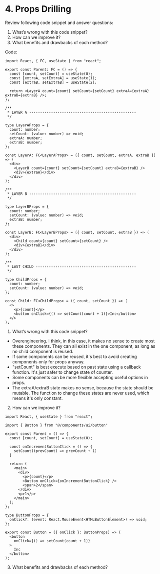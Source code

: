 # 4. Props Drilling

Review following code snippet and answer questions:

1. What’s wrong with this code snippet?
2. How can we improve it?
3. What benefits and drawbacks of each method?

Code:

```
import React, { FC, useState } from "react";

export const Parent: FC = () => {
  const [count, setCount] = useState(0);
  const [extraA, setExtraA] = useState(1);
  const [extraB, setExtraB] = useState(2);

  return <LayerA count={count} setCount={setCount} extraA={extraA} extraB={extraB} />;
};

/**
 * LAYER A -------------------------------------------------
 */

type LayerAProps = {
  count: number;
  setCount: (value: number) => void;
  extraA: number;
  extraB: number;
};

const LayerA: FC<LayerAProps> = ({ count, setCount, extraA, extraB }) => (
  <div>
    <LayerB count={count} setCount={setCount} extraB={extraB} />
    <div>{extraA}</div>
  </div>
);

/**
 * LAYER B -------------------------------------------------
 */

type LayerBProps = {
  count: number;
  setCount: (value: number) => void;
  extraB: number;
};

const LayerB: FC<LayerBProps> = ({ count, setCount, extraB }) => (
  <div>
    <Child count={count} setCount={setCount} />
    <div>{extraB}</div>
  </div>
);

/**
 * LAST CHILD ----------------------------------------------
 */

type ChildProps = {
  count: number;
  setCount: (value: number) => void;
};

const Child: FC<ChildProps> = ({ count, setCount }) => (
  <>
    <p>{count}</p>
    <button onClick={() => setCount(count + 1)}>Inc</button>
  </>
);
```

1. What’s wrong with this code snippet?

- Overengineering. I think, in this case, it makes no sense to create most these components. They can all exist in the one component, as long as no child component is reused.
- If some components can be reused, it's best to avoid creating components only for props anyway.
- "setCount" is best execute based on past state using a callback function. It's just safer to change state of counter.
- Some components can be more flexible accepting useful options in props.
- The extraA/extraB state makes no sense, because the state should be mutable. The function to change these states are never used, which means it's only constant.

2. How can we improve it?

```
import React, { useState } from "react";

import { Button } from "@/components/ui/button"

export const Parent = () => {
  const [count, setCount] = useState(0);

  const onIncrementButtonClick = () => {
    setCount((prevCount) => prevCount + 1)
  }

  return (
    <main>
      <div>
        <p>{count}</p>
        <Button onClick={onIncrementButtonClick} />
        <span>2</span>
      </div>
      <p>1</p>
    </main>
  );
};
```

```
type ButtonProps = {
  onClick?: (event: React.MouseEvent<HTMLButtonElement>) => void;
};

export const Button = ({ onClick }: ButtonProps) => (
  <button
    onClick={() => setCount(count + 1)}
  >
    Inc
  </button>
);
```

3. What benefits and drawbacks of each method?
